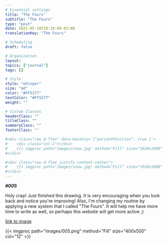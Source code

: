 ```yaml
---
# Essential settings
title: "The Fours"
subtitle: "The Fours"
type: "post"
date: 2021-05-10T19:19:09-03:00
translationKey: "The Fours"

# Scheduling
draft: false

# Organization
layout:
topics: ["journal"]
tags: []

# Style
style: "whisper"
size: "md"
color: "#FF5277"
textColor: "#FF5277"
weight: ""

# Custom Classes
headerClass: ""
titleClass: ""
summaryClass: ""
footerClass: ""

#<div class="row d-flex" data-masonry='{"percentPosition": true }'>
#    <div class="col-1"></div>
#    {{< imgproc path="images/snow.jpg" method="Fill" size="1920x1080" col="8" >}}
#</div>

#<div class="row d-flex justify-content-center">
#    {{< imgproc path="images/snow.jpg" method="Fill" size="1920x1080" col="8" >}}
#</div>
---
```


***#005***

Holy crap! Just finished this drawing. It is very encouraging when you look back and notice you're improving! Also, I'm changing my routine by applying a new system that I called "The Fours". It will help me have more time to write as well, so perhaps this website will get more active ;)

[link to image](https://www.instagram.com/p/COtXCY_sno3/)

<div class="row d-flex justify-content-center">
    {{< imgproc path="images/005.png" method="Fill" size="400x500" col="12" >}}
</div>